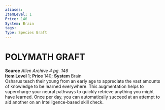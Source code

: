 ```yaml
---
aliases: 
ItemLevel: 1
Price: 140
System: Brain
tags: 
Type: Species Graft
---
```

# POLYMATH GRAFT
**Source** _Alien Archive 4 pg. 146_  
**Item Level** 1; **Price** 140; **System** Brain  
Osharus teach their young from an early age to appreciate the vast amounts of knowledge to be learned everywhere. This augmentation helps to supercharge your neural pathways to quickly retrieve anything you might have learned. Once per day, you can automatically succeed at an attempt to aid another on an Intelligence-based skill check.
